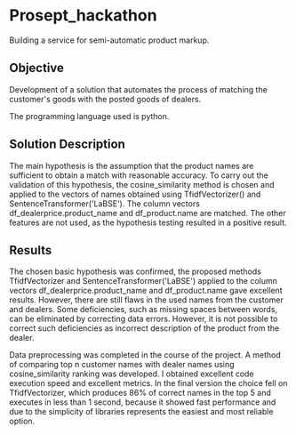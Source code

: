 # Prosept_hackathon

Building a service for semi-automatic product markup.

## Objective
Development of a solution that automates the process of matching the customer's goods with the posted goods of dealers.

The programming language used is python.

## Solution Description

The main hypothesis is the assumption that the product names are sufficient to obtain a match with reasonable accuracy. To carry out the validation of this hypothesis, the cosine_similarity method is chosen and applied to the vectors of names obtained using TfidfVectorizer() and SentenceTransformer('LaBSE'). The column vectors df_dealerprice.product_name and df_product.name are matched. The other features are not used, as the hypothesis testing resulted in a positive result.

## Results

The chosen basic hypothesis was confirmed, the proposed methods TfidfVectorizer and SentenceTransformer('LaBSE') applied to the column vectors df_dealerprice.product_name and df_product.name gave excellent results. However, there are still flaws in the used names from the customer and dealers. Some deficiencies, such as missing spaces between words, can be eliminated by correcting data errors. However, it is not possible to correct such deficiencies as incorrect description of the product from the dealer. 

Data preprocessing was completed in the course of the project. A method of comparing top n customer names with dealer names using cosine_similarity ranking was developed. I obtained excellent code execution speed and excellent metrics. In the final version the choice fell on TfidfVectorizer, which produces 86% of correct names in the top 5 and executes in less than 1 second, because it showed fast performance and due to the simplicity of libraries represents the easiest and most reliable option.
